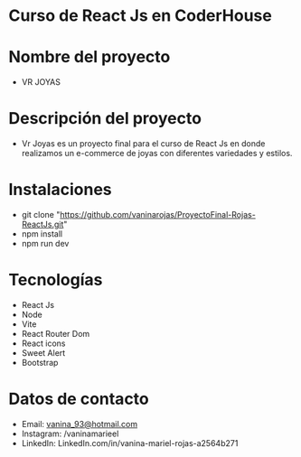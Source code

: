 # Curso de React Js en CoderHouse

# Nombre del proyecto

 - VR JOYAS

# Descripción del proyecto

 - Vr Joyas es un proyecto final para el curso de React Js en donde realizamos un e-commerce de joyas con diferentes variedades y estilos. 

# Instalaciones

- git clone "https://github.com/vaninarojas/ProyectoFinal-Rojas-ReactJs.git"
- npm install
- npm run dev

# Tecnologías

- React Js
- Node
- Vite
- React Router Dom
- React icons
- Sweet Alert
- Bootstrap

# Datos de contacto

- Email: vanina_93@hotmail.com
- Instagram: /vaninamarieel
- LinkedIn: LinkedIn.com/in/vanina-mariel-rojas-a2564b271
